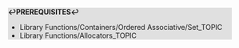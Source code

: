 <div style="margin:2em; background-color: #e0e0e0;">

<strong>↩PREREQUISITES↩</strong>

 * Library Functions/Containers/Ordered Associative/Set_TOPIC
 * Library Functions/Allocators_TOPIC

</div>

